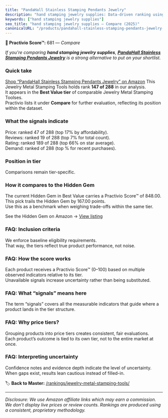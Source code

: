 ```yaml
---
title: "PandaHall Stainless Stamping Pendants Jewelry"
description: "hand stamping jewelry supplies: Data-driven ranking using the Practivio Score™. Positioned by quality, value, demand, findability, momentum."
keywords: ["hand stamping jewelry supplies"]
seo_title: "hand stamping jewelry supplies — Compare (2025)"
canonicalURL: "/products/pandahall-stainless-stamping-pendants-jewelry-B071GC3Q48/"
---
```


**🛒 Practivio Score™:** 681 — _Compare_


*If you're comparing **hand stamping jewelry supplies**, **[PandaHall Stainless Stamping Pendants Jewelry](https://www.amazon.com/dp/B071GC3Q48?tag=practivio-20)** is a strong alternative to put on your shortlist.*
### Quick take
[Shop “PandaHall Stainless Stamping Pendants Jewelry” on Amazon](https://www.amazon.com/dp/B071GC3Q48?tag=practivio-20)
This Jewelry Metal Stamping Tools holds rank **147 of 288** in our analysis.  
It appears in the **Best Value tier** of comparable Jewelry Metal Stamping Toolses.  
Practivio lists it under **Compare** for further evaluation, reflecting its position within the dataset.

### What the signals indicate
Price: ranked 47 of 288 (top 17% by affordability).  
Reviews: ranked 19 of 288 (top 7% for total count).  
Rating: ranked 189 of 288 (top 66% on star average).  
Demand: ranked  of 288 (top % for recent purchases).

### Position in tier
Comparisons remain tier-specific.

### How it compares to the Hidden Gem
The current Hidden Gem in Best Value carries a Practivio Score™ of 848.00.  
This pick trails the Hidden Gem by 167.00 points.  
Use this as a benchmark when weighing trade-offs within the same tier.  

See the Hidden Gem on Amazon → [View listing](https://www.amazon.com/dp/B07WNR8Y2L?tag=practivio-20)

### FAQ: Inclusion criteria
We enforce baseline eligibility requirements.  
That way, the tiers reflect true product performance, not noise.

### FAQ: How the score works
Each product receives a Practivio Score™ (0–100) based on multiple observed indicators relative to its tier.  
Unavailable signals increase uncertainty rather than being substituted.

### FAQ: What “signals” means here
The term “signals” covers all the measurable indicators that guide where a product lands in the tier structure.

### FAQ: Why price tiers?
Grouping products into price tiers creates consistent, fair evaluations.  
Each product’s outcome is tied to its own tier, not to the entire market at once.

### FAQ: Interpreting uncertainty
Confidence notes and evidence depth indicate the level of uncertainty.  
When gaps exist, results lean cautious instead of filled-in.

<!-- Missing template for Compare/CompareWithinPriceClass -->


🏷️ **Back to Master:** [/rankings/jewelry-metal-stamping-tools/](/rankings/jewelry-metal-stamping-tools/)

---
_Disclosure: We use Amazon affiliate links which may earn a commission. We don’t display live prices or review counts. Rankings are produced using a consistent, proprietary methodology._
